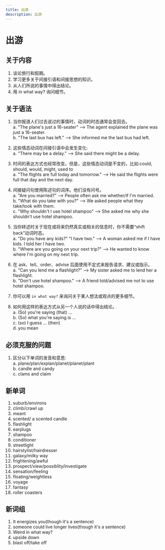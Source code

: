 ```yaml
---
title: 出游
description: 出游
---
```


# 出游

## 关于内容

1. 谈论旅行和假期。
2. 学习更多关于间接引语和间接思想的知识。
3. 从人们所说的事情中得出结论。
4. 用 in what way? 询问细节。

## 关于语法

1. 当你报道人们过去说过的事情时，动词的时态通常会变回去。  
    a. "The plane's just a 16-seater" --> The agent explained the plane was just a 16-seater.  
    b. "The last bus has left." --> She informed me the last bus had left.  
2. 这些情态动词在间接引语中会发生变化:  
    a. "There may be a delay." --> She said there might be a delay.  
3. 时间的表达方式也经常改变。但是，这些情态动词是不变的，比如:could, should, would, might, used to  
    a. "The flights are full today and tomorrow." --> He said the flights were full that day and the next day.  
4. 间接疑问句使用陈述句的词序。他们没有问号。  
    a. "Are you married?" --> People often ask me whether/if I'm married.  
    b. "What do you take with you?" --> We asked people what they take/took with them.  
    c. "Why shouldn't I use hotel shampoo" --> She asked me why she shouldn't use hotel shampoo.  
5. 当你转述时关于现在或将来仍然真实或相关的信息时，你不需要“shift back”动词时态。  
    a. "Do you have any kids?" "I have two." --> A woman asked me if I have kids. I told her I have two.  
    b. "Where are you going on your next trip?" --> He wanted to know where I'm going on my next trip.  
6. 在 ask、tell、order、advise 后面使用不定式来报告请求、建议或指示。  
    a. "Can you lend me a flashlight?" --> My sister asked me to lend her a flashlight.  
    b. "Don't use hotel shampoo." --> A friend told/advised me not to use hotel shampoo.  

7. 你可以用 `in what way?` 来询问关于某人想法或观点的更多细节。

8. 如何用这样的表达方式从另一个人说的话中得出结论。  
    a. (So) you're saying (that) ...  
    b. (So) what you're saying is ...  
    c. (so) I guess ... (then)  
    d. you mean  

## 必须克服的问题  

1. 区分以下单词的发音和意思:  
    a. plane/plan/explan/planet/planet/plant  
    b. candle and candy  
    c. clams and claim  

## 新单词

1. suburb/environs
2. climb/crawl up
3. meant
4. scented/ a scented candle
5. flashlight
6. earplugs
7. shampoo
8. conditioner
9. streetlight
10. hairstylist/hairdresser
11. galaxy/milky way
12. frightening/awful
13. prospect/view/possiblity/investigate
14. sensation/feeling
15. floating/weightless
16. voyage
17. fantasy
18. roller coasters

## 新词组

1. It energizes you(though it's a sentence)
2. someone could live longer lives(though it's a sentence)
3. Weird in what way?
4. upside down
5. blast off/take off

